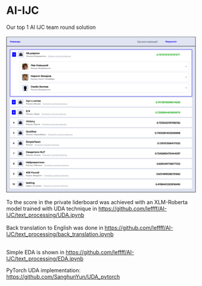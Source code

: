 # AI-IJC
Our top 1 AI IJC team round solution </br></br>
![alt text](leaderboard.png)</br>

To the score in the private liderboard was achieved with an XLM-Roberta model trained with UDA technique in https://github.com/leffff/AI-IJC/text_processing/UDA.ipynb</br></br>
Back translation to English was done in https://github.com/leffff/AI-IJC/text_processing/back_translation.ipynb</br></br>

Simple EDA is shown in https://github.com/leffff/AI-IJC/text_processing/EDA.ipynb

PyTorch UDA implementation:</br>
https://github.com/SanghunYun/UDA_pytorch
